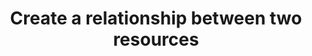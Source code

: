 ---
title: Create a relationship between two resources
excerpt: 'Create a relationship between two resources. '
api:
  file: data-world.json
  operationId: createRelationship
hidden: false
---